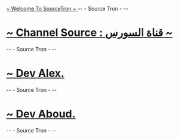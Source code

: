  [ ~ Welcome To SourceTron ~ ](https://t.me/JJJJJJTJ)
--                - Source Tron -                 --
# [~ Channel Source : قناة السورس ~](https://t.me/JJJJJJTJ)
--                - Source Tron -                 --
# [ ~ Dev Alex. ](t.me/xDevAlex)
--                - Source Tron -                 --
# [ ~ Dev Aboud. ](t.me/iDAbdullah)
--                - Source Tron -                 --
